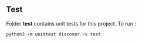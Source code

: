 ## Test

Folder __test__ contains unit tests for this project.
To run :

```{bash}
python3 -m unittest discover -v test
```

